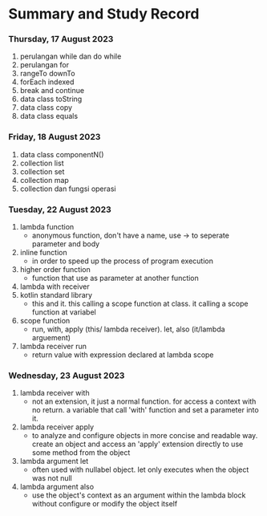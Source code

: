 # Summary and Study Record

### **Thursday, 17 August 2023**
1. perulangan while dan do while
2. perulangan for
3. rangeTo downTo
4. forEach indexed
5. break and continue
6. data class toString
7. data class copy
8. data class equals

### **Friday, 18 August 2023**
1. data class componentN()
2. collection list
3. collection set
4. collection map
5. collection dan fungsi operasi

### **Tuesday, 22 August 2023**
1. lambda function
   - anonymous function, don't have a name, use -> to seperate parameter and body 
2. inline function
   - in order to speed up the process of program execution
3. higher order function
   - function that use as parameter at another function
4. lambda with receiver
5. kotlin standard library
   - this and it. this calling a scope function at class. it calling a scope function at variabel
6. scope function
    - run, with, apply (this/ lambda receiver). let, also (it/lambda arguement)
7. lambda receiver run
    - return value with expression declared at lambda scope

### **Wednesday, 23 August 2023**
1. lambda receiver with
   - not an extension, it just a normal function. for access a context with no return. a variable that call 'with' function and set a parameter into it.
2. lambda receiver apply
   - to analyze and configure objects in more concise and readable way. create an object and access an 'apply' extension directly to use some method from the object
3. lambda argument let
   - often used with nullabel object. let only executes when the object was not null
4. lambda argument also
   - use the object's context as an argument within the lambda block without configure or modify the object itself
